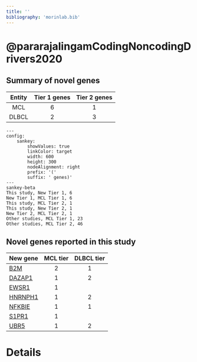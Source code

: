 ```yaml
---
title: ''
bibliography: 'morinlab.bib'
---
```


# @pararajalingamCodingNoncodingDrivers2020
## Summary of novel genes

|Entity| Tier 1 genes| Tier 2 genes|
|:-:|:-:|:-:|
|MCL|6|1|
|DLBCL|2|3|
```mermaid
---
config:
    sankey:
        showValues: true
        linkColor: target
        width: 600
        height: 300
        nodeAlignment: right
        prefix: '('
        suffix: ' genes)'
---
sankey-beta
This study, New Tier 1, 6
New Tier 1, MCL Tier 1, 6
This study, MCL Tier 2, 1
This study, New Tier 2, 1
New Tier 2, MCL Tier 2, 1
Other studies, MCL Tier 1, 23
Other studies, MCL Tier 2, 46
```


## Novel genes reported in this study

|New gene|MCL tier|DLBCL tier|
|:-|:-:|:-:|
|[B2M](B2M)|2 |1 |
|[DAZAP1](DAZAP1)|1 |2 |
|[EWSR1](EWSR1)|1 | |
|[HNRNPH1](HNRNPH1)|1 |2 |
|[NFKBIE](NFKBIE)|1 |1 |
|[S1PR1](S1PR1)|1 | |
|[UBR5](UBR5)|1 |2 |

# Details

